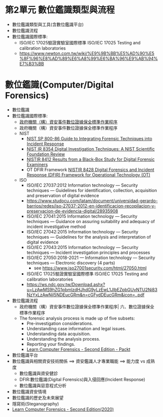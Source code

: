 # 第2單元 數位鑑識類型與流程
- 數位鑑識類型與工具(含數位鑑識平台)
- 數位鑑識流程
- 數位鑑識國際標準:
  - ISO/IEC 17025驗證實驗室國際標準 ISO/IEC 17025 Testing and calibration laboratories
  - https://www.newton.com.tw/wiki/%E9%9B%BB%E5%AD%90%E5%8F%96%E8%AD%89%E6%A8%99%E6%BA%96%E9%AB%94%E7%B3%BB


# 數位鑑識(Computer/Digital Forensics)
- 數位鑑識
- 數位鑑識國際標準:
  - [政府機關（構）資安事件數位證據保全標準作業程序](https://www.rootlaw.com.tw/LawArticle.aspx?LawID=A040020001003400-1040804)
  - 政府機關（構）資安事件數位證據保全標準作業程序 
  - NIST
    - [NIST SP 800-86 Guide to Integrating Forensic Techniques into Incident Response](https://nvlpubs.nist.gov/nistpubs/legacy/sp/nistspecialpublication800-86.pdf)
    - [NIST IR 8354 Digital Investigation Techniques: A NIST Scientific Foundation Review](https://www.nist.gov/spo/forensic-science-program/digital-investigation-techniques-nist-scientific-foundation-review)
    - [NISTIR 8412 Results from a Black-Box Study for Digital Forensic Examiners](https://tsapps.nist.gov/publication/get_pdf.cfm?pub_id=934089)
    - OT DFIR Framework  [NISTIR 8428 Digital Forensics and Incident Response (DFIR) Framework for Operational Technology (OT)](https://www.nist.gov/publications/digital-forensics-and-incident-response-dfir-framework-operational-technology-ot)
  - ISO
    - ISO/IEC 27037:2012 Information technology — Security techniques — Guidelines for identification, collection, acquisition and preservation of digital evidence
    - https://www.studocu.com/latam/document/universidad-gerardo-barrios/redes/iso-27037-2012-en-identificacion-recopilacion-y-preservacion-de-evidencia-digital/28935908
    - ISO/IEC 27041:2015 Information technology — Security techniques — Guidance on assuring suitability and adequacy of incident investigative method
    - ISO/IEC 27042:2015 Information technology — Security techniques — Guidelines for the analysis and interpretation of digital evidence
    - ISO/IEC 27043:2015 Information technology — Security techniques — Incident investigation principles and processes
    - ISO/IEC 27050:2018-2021 — Information technology — Security techniques — Electronic discovery (4 parts)
      - see https://www.iso27001security.com/html/27050.html 
    - ISO/IEC 17025驗證實驗室國際標準 ISO/IEC 17025 Testing and calibration laboratories
    - https://ws.ndc.gov.tw/Download.ashx?u=LzAwMS9hZG1pbmlzdHJhdG9yLzEwL1JlbEZpbGUvNTU2Ni83NzYxLzAwNjI5NDEucGRm&n=cGFydDEucGRm&icon=..pdf
- 數位鑑識流程
  - 政府機關（構）資安事件數位證據保全標準作業程序| 六、數位證據保全標準作業程序
  - The forensic analysis process is made up of five subsets:
    - Pre-investigation considerations.
    - Understanding case information and legal issues.
    - Understanding data acquisition.
    - Understanding the analysis process.
    - Reporting your findings.
    - [Learn Computer Forensics - Second Edition - Packt](https://www.packtpub.com/product/learn-computer-forensics-second-edition/9781803238302)
- 數位鑑識平台
- 數位鑑識與相關資安技術關係 ==> 資安鑑識人才專業職能 ==> 能力度 vs 成熟度
  - 數位鑑識與資安健診
  - DFIR:數位鑑識(Digital Forensics)與入侵回應(Incident Response)
  - 數位鑑識與惡意程式分析 
- 數位鑑識資安情境
- 數位鑑識的歷史及未來展望
- 隱寫術(Steganography)
- [Learn Computer Forensics - Second Edition(2020)](https://www.packtpub.com/product/learn-computer-forensics-second-edition/9781803238302)
